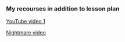 ### My recourses in addition to lesson plan

[YouTube video 1](https://www.youtube.com/watch?v=dXjKh66BR2U)

[Nightmare video](https://www.youtube.com/watch?v=lww3DlZseF4)
